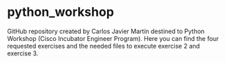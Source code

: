 # python_workshop
GitHub repository created by Carlos Javier Martín destined to Python Workshop (Cisco Incubator Engineer Program).
Here you can find the four requested exercises and the needed files to execute exercise 2 and exercise 3.
